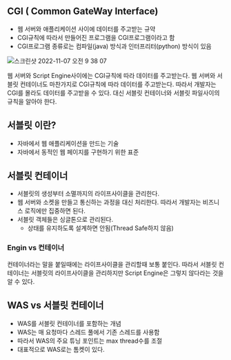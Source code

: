 ## CGI ( Common GateWay Interface)
- 웹 서버와 애플리케이션 사이에 데이터를 주고받는 규약
- CGI규칙에 따라서 만들어진 프로그램을 CGI프로그램이라고 함
- CGI프로그램 종류로는 컴파일(java) 방식과 인터프리터(python) 방식이 있음

![스크린샷 2022-11-07 오전 9 38 07](https://user-images.githubusercontent.com/39672033/200204815-dc2715a5-a00a-4b8f-9397-f32e41c79a0e.png)

웹 서버와 Script Engine사이에는 CGI규칙에 따라 데이터를 주고받는다.
웹 서버와 서블릿 컨테이너도 마찬가지로 CGI규칙에 따라 데이터를 주고받는다.
따라서 개발자는 CGI를 몰라도 데이터를 주고받을 수 있다. 
대신 서블릿 컨테이너와 서블릿 파일사이의 규칙을 알아야 한다.

## 서블릿 이란?
- 자바에서 웹 애플리케이션을 만드는 기술
- 자바에서 동적인 웹 페이지를 구현하기 위한 표준


## 서블릿 컨테이너
- 서블릿의 생성부터 소멸까지의 라이프사이클을 관리한다.
- 웹 서버와 소켓을 만들고 통신하는 과정을 대신 처리한다. 따라서 개발자는 비즈니스 로직에만 집중하면 된다.
- 서블릿 객체들은 싱글톤으로 관리된다.
  - 상태를 유지하도록 설계하면 안됨(Thread Safe하지 않음)

### Engin vs 컨테이너
컨테이너라는 말을 붙일때에는 라이프사이클을 관리할때 보통 붙인다. 
따라서 서블릿 컨테이너는 서블릿의 라이프사이클을 관리하지만 Script Engine은 그렇지 않다라는 것을 알 수 있다.

## WAS vs 서블릿 컨테이너
- WAS를 서블릿 컨테이너를 포함하는 개념
- WAS는 매 요청마다 스레드 풀에서 기존 스레드를 사용함
- 따라서 WAS의 주요 튜닝 포인트는 max thread수를 조절
- 대표적으로 WAS로는 톰켓이 있다.
